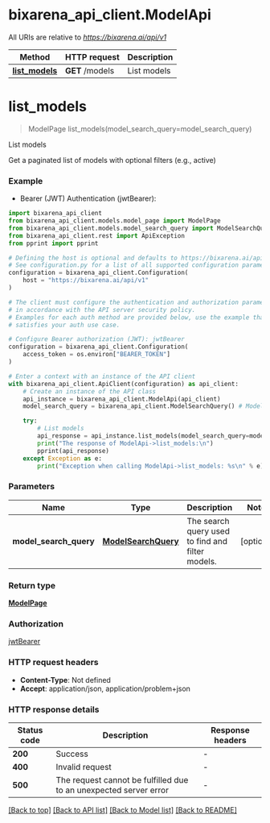 # bixarena_api_client.ModelApi

All URIs are relative to *https://bixarena.ai/api/v1*

Method | HTTP request | Description
------------- | ------------- | -------------
[**list_models**](ModelApi.md#list_models) | **GET** /models | List models


# **list_models**
> ModelPage list_models(model_search_query=model_search_query)

List models

Get a paginated list of models with optional filters (e.g., active)

### Example

* Bearer (JWT) Authentication (jwtBearer):

```python
import bixarena_api_client
from bixarena_api_client.models.model_page import ModelPage
from bixarena_api_client.models.model_search_query import ModelSearchQuery
from bixarena_api_client.rest import ApiException
from pprint import pprint

# Defining the host is optional and defaults to https://bixarena.ai/api/v1
# See configuration.py for a list of all supported configuration parameters.
configuration = bixarena_api_client.Configuration(
    host = "https://bixarena.ai/api/v1"
)

# The client must configure the authentication and authorization parameters
# in accordance with the API server security policy.
# Examples for each auth method are provided below, use the example that
# satisfies your auth use case.

# Configure Bearer authorization (JWT): jwtBearer
configuration = bixarena_api_client.Configuration(
    access_token = os.environ["BEARER_TOKEN"]
)

# Enter a context with an instance of the API client
with bixarena_api_client.ApiClient(configuration) as api_client:
    # Create an instance of the API class
    api_instance = bixarena_api_client.ModelApi(api_client)
    model_search_query = bixarena_api_client.ModelSearchQuery() # ModelSearchQuery | The search query used to find and filter models. (optional)

    try:
        # List models
        api_response = api_instance.list_models(model_search_query=model_search_query)
        print("The response of ModelApi->list_models:\n")
        pprint(api_response)
    except Exception as e:
        print("Exception when calling ModelApi->list_models: %s\n" % e)
```



### Parameters


Name | Type | Description  | Notes
------------- | ------------- | ------------- | -------------
 **model_search_query** | [**ModelSearchQuery**](.md)| The search query used to find and filter models. | [optional] 

### Return type

[**ModelPage**](ModelPage.md)

### Authorization

[jwtBearer](../README.md#jwtBearer)

### HTTP request headers

 - **Content-Type**: Not defined
 - **Accept**: application/json, application/problem+json

### HTTP response details

| Status code | Description | Response headers |
|-------------|-------------|------------------|
**200** | Success |  -  |
**400** | Invalid request |  -  |
**500** | The request cannot be fulfilled due to an unexpected server error |  -  |

[[Back to top]](#) [[Back to API list]](../README.md#documentation-for-api-endpoints) [[Back to Model list]](../README.md#documentation-for-models) [[Back to README]](../README.md)

